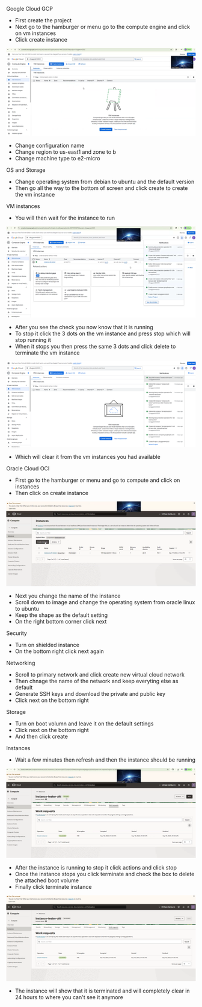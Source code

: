 Google Cloud GCP
- First create the project
- Next go to the hamburger or menu go to the compute engine and click on vm instances
- Click create instance

![GCP Create](images/gcp-create.png)

- Change configuration name 
- Change region to us-east1 and zone to b
- Change machine type to e2-micro

OS and Storage
- Change operating system from debian to ubuntu and the default version
- Then go all the way to the bottom of screen and click create to create the vm instance

VM instances
- You will then wait for the instance to run

![GCP Running](images/gcp-running.png)

- After you see the check you now know that it is running
- To stop it click the 3 dots on the vm instance and press stop which will stop running it
- When it stops you then press the same 3 dots and click delete to terminate the vm instance

![GCP Delete](images/gcp-delete.png)

- Which will clear it from the vm instances you had available






Oracle Cloud OCI
- First go to the hamburger or menu and go to compute and click on instances
- Then click on create instance

![OCI Create](images/oci-create.png)

- Next you change the name of the instance
- Scroll down to image and change the operating system from oracle linux to ubuntu
- Keep the shape as the default setting
- On the right bottom corner click next

Security
- Turn on shielded instance
- On the bottom right click next again

Networking
- Scroll to primary network and click create new virtual cloud network
- Then chnage the name of the network and keep everyting else as default
- Generate SSH keys and download the private and public key
- Click next on the bottom right

Storage
- Turn on boot volumn and leave it on the default settings
- Click next on the bottom right
- And then click create

Instances
- Wait a few minutes then refresh and then the instance should be running

![OCI Running](images/oci-running.png)

- After the instance is running to stop it click actions and click stop
- Once the instance stops you click terminate and check the box to delete the attached boot volume
- Finally click terminate instance

![OCI Terminate](images/oci-terminate.png)

- The instance will show that it is terminated and will completely clear in 24 hours to where you can't see it anymore
